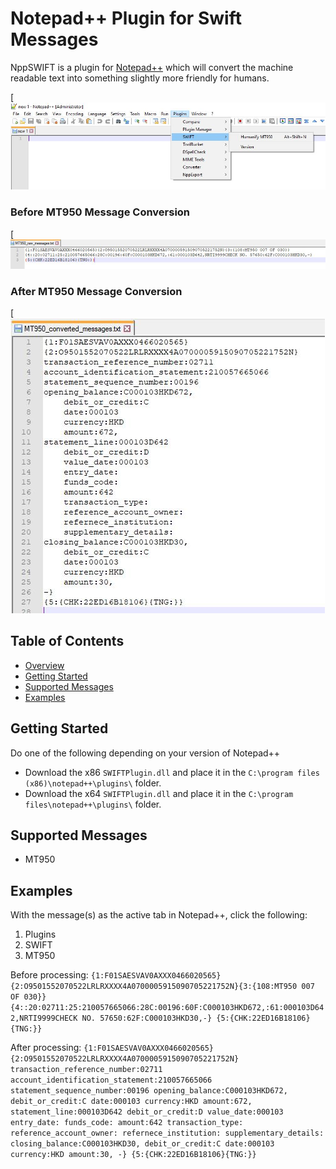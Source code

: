 <!-- -*- mode: markdown; fill-column: 8192 -*- -->

Notepad++ Plugin for Swift Messages
======================
NppSWIFT is a plugin for [Notepad++](https://notepad-plus-plus.org/) which will convert the machine readable text into something slightly more friendly for humans.

[![plugin-screenshot-example](https://github.com/joshuabragge/NppSWIFT/blob/master/Examples/Images/plugin-screenshot-example.JPG)

### Before MT950 Message Conversion

[![before-screenshot-conversion](https://github.com/joshuabragge/NppSWIFT/blob/master/Examples/Images/message-before-screenshot-example.JPG)

### After MT950 Message Conversion

[![after-screenshot-conversion](https://github.com/joshuabragge/NppSWIFT/blob/master/Examples/Images/message-after-screenshot-example.JPG)

## Table of Contents
* [Overview](#notepad-plugin-for-swift-messages)
* [Getting Started](#getting-started)
* [Supported Messages](#supported-messages)
* [Examples](#examples)

## Getting Started

Do one of the following depending on your version of Notepad++

* Download the x86 `SWIFTPlugin.dll` and place it in the `C:\program files (x86)\notepad++\plugins\` folder.
* Download the x64 `SWIFTPlugin.dll` and place it in the `C:\program files\notepad++\plugins\` folder.

## Supported Messages
* MT950

## Examples 

With the message(s) as the active tab in Notepad++, click the following:
1. Plugins
2. SWIFT
3. MT950

Before processing:
`{1:F01SAESVAV0AXXX0466020565}{2:O9501552070522LRLRXXXX4A0700005915090705221752N}{3:{108:MT950 007 OF 030}}
{4::20:02711:25:210057665066:28C:00196:60F:C000103HKD672,:61:000103D642,NRTI9999CHECK NO. 57650:62F:C000103HKD30,-}
{5:{CHK:22ED16B18106}{TNG:}}`

After processing:
`{1:F01SAESVAV0AXXX0466020565}
{2:O9501552070522LRLRXXXX4A0700005915090705221752N}
transaction_reference_number:02711
account_identification_statement:210057665066
statement_sequence_number:00196
opening_balance:C000103HKD672,
	debit_or_credit:C
	date:000103
	currency:HKD
	amount:672,
statement_line:000103D642
	debit_or_credit:D
	value_date:000103
	entry_date:
	funds_code:
	amount:642
	transaction_type:
	reference_account_owner:
	refernece_institution:
	supplementary_details:
closing_balance:C000103HKD30,
	debit_or_credit:C
	date:000103
	currency:HKD
	amount:30,
-}
{5:{CHK:22ED16B18106}{TNG:}}`